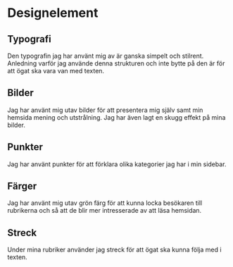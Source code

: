 Designelement
=======================



Typografi
-----------------------
Den typografin jag har använt mig av är ganska simpelt och stilrent.
Anledning varför jag använde denna strukturen och inte bytte på den är för att
ögat ska vara van med texten.

Bilder
-----------------------
Jag har använt mig utav bilder för att presentera mig själv samt min hemsida mening och utstrålning.
Jag har även lagt en skugg effekt på mina bilder.

Punkter
-----------------------
Jag har använt punkter för att förklara olika kategorier jag har i min sidebar.

Färger
-----------------------
Jag har använt mig utav grön färg för att kunna locka besökaren till rubrikerna
och så att de blir mer intresserade av att läsa hemsidan.

Streck
-----------------------
Under mina rubriker använder jag streck för att ögat ska kunna följa med i texten.
